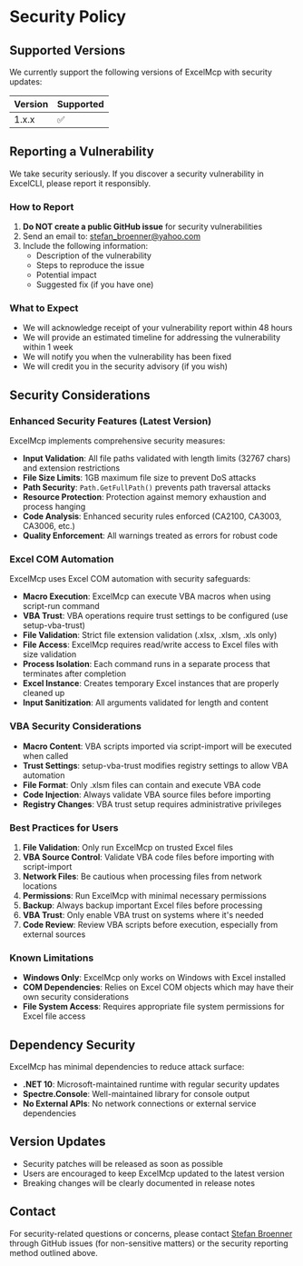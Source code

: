 # Security Policy

## Supported Versions

We currently support the following versions of ExcelMcp with security updates:

| Version | Supported          |
| ------- | ------------------ |
| 1.x.x   | :white_check_mark: |

## Reporting a Vulnerability

We take security seriously. If you discover a security vulnerability in ExcelCLI, please report it responsibly.

### How to Report

1. **Do NOT create a public GitHub issue** for security vulnerabilities
2. Send an email to: [stefan_broenner@yahoo.com](mailto:stefan_broenner@yahoo.com)
3. Include the following information:
   - Description of the vulnerability
   - Steps to reproduce the issue
   - Potential impact
   - Suggested fix (if you have one)

### What to Expect

- We will acknowledge receipt of your vulnerability report within 48 hours
- We will provide an estimated timeline for addressing the vulnerability within 1 week
- We will notify you when the vulnerability has been fixed
- We will credit you in the security advisory (if you wish)

## Security Considerations

### Enhanced Security Features (Latest Version)

ExcelMcp implements comprehensive security measures:

- **Input Validation**: All file paths validated with length limits (32767 chars) and extension restrictions
- **File Size Limits**: 1GB maximum file size to prevent DoS attacks  
- **Path Security**: `Path.GetFullPath()` prevents path traversal attacks
- **Resource Protection**: Protection against memory exhaustion and process hanging
- **Code Analysis**: Enhanced security rules enforced (CA2100, CA3003, CA3006, etc.)
- **Quality Enforcement**: All warnings treated as errors for robust code

### Excel COM Automation

ExcelMcp uses Excel COM automation with security safeguards:

- **Macro Execution**: ExcelMcp can execute VBA macros when using script-run command
- **VBA Trust**: VBA operations require trust settings to be configured (use setup-vba-trust)
- **File Validation**: Strict file extension validation (.xlsx, .xlsm, .xls only)
- **File Access**: ExcelMcp requires read/write access to Excel files with size validation
- **Process Isolation**: Each command runs in a separate process that terminates after completion
- **Excel Instance**: Creates temporary Excel instances that are properly cleaned up
- **Input Sanitization**: All arguments validated for length and content

### VBA Security Considerations

- **Macro Content**: VBA scripts imported via script-import will be executed when called
- **Trust Settings**: setup-vba-trust modifies registry settings to allow VBA automation
- **File Format**: Only .xlsm files can contain and execute VBA code
- **Code Injection**: Always validate VBA source files before importing
- **Registry Changes**: VBA trust setup requires administrative privileges

### Best Practices for Users

1. **File Validation**: Only run ExcelMcp on trusted Excel files
2. **VBA Source Control**: Validate VBA code files before importing with script-import
3. **Network Files**: Be cautious when processing files from network locations
4. **Permissions**: Run ExcelMcp with minimal necessary permissions
5. **Backup**: Always backup important Excel files before processing
6. **VBA Trust**: Only enable VBA trust on systems where it's needed
7. **Code Review**: Review VBA scripts before execution, especially from external sources

### Known Limitations

- **Windows Only**: ExcelMcp only works on Windows with Excel installed
- **COM Dependencies**: Relies on Excel COM objects which may have their own security considerations
- **File System Access**: Requires appropriate file system permissions for Excel file access

## Dependency Security

ExcelMcp has minimal dependencies to reduce attack surface:

- **.NET 10**: Microsoft-maintained runtime with regular security updates
- **Spectre.Console**: Well-maintained library for console output
- **No External APIs**: No network connections or external service dependencies

## Version Updates

- Security patches will be released as soon as possible
- Users are encouraged to keep ExcelMcp updated to the latest version
- Breaking changes will be clearly documented in release notes

## Contact

For security-related questions or concerns, please contact [Stefan Broenner](mailto:stefan_broenner@yahoo.com) through GitHub issues (for non-sensitive matters) or the security reporting method outlined above.